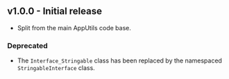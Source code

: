## v1.0.0 - Initial release
- Split from the main AppUtils code base.

### Deprecated

- The `Interface_Stringable` class has been replaced by the
  namespaced `StringableInterface` class.